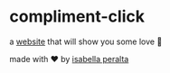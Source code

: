# compliment-click
a <a href="https://isabellaperalta.github.io/compliment-click/">website</a> that will show you some love 🌈

made with ❤️ by <a href="https://isabellaperalta.com/">isabella peralta</a>
